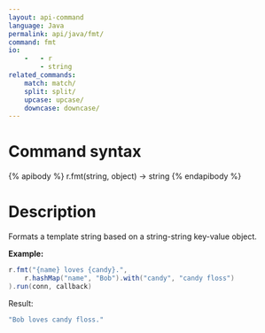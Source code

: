 ```yaml
---
layout: api-command
language: Java
permalink: api/java/fmt/
command: fmt
io:
    -   - r
        - string
related_commands:
    match: match/
    split: split/
    upcase: upcase/
    downcase: downcase/
---
```


# Command syntax #

{% apibody %}
r.fmt(string, object) &rarr; string
{% endapibody %}

# Description #

Formats a template string based on a string-string key-value object.

__Example:__

```java
r.fmt("{name} loves {candy}.",
    r.hashMap("name", "Bob").with("candy", "candy floss")
).run(conn, callback)
```

Result:

```java
"Bob loves candy floss."
```
